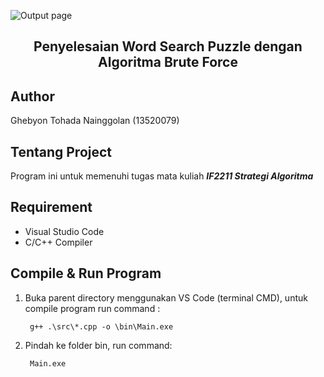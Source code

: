 <div id="top"></div>

<!-- PROJECT LOGO -->
![Output page](./assets/WSP-animation.gif)

  </a>

  <h2 align="center">Penyelesaian Word Search Puzzle dengan Algoritma Brute Force 
</h2>



## Author
Ghebyon Tohada Nainggolan (13520079)
<!-- ABOUT THE PROJECT -->
## Tentang Project

Program ini untuk memenuhi tugas mata kuliah ***IF2211 Strategi Algoritma***

## Requirement
* Visual Studio Code
* C/C++ Compiler

<!-- GETTING STARTED -->
## Compile  & Run Program

1. Buka parent directory menggunakan VS Code (terminal CMD), untuk compile program run command :

    
        g++ .\src\*.cpp -o \bin\Main.exe
    

2. Pindah ke folder bin, run command:
    
        Main.exe
